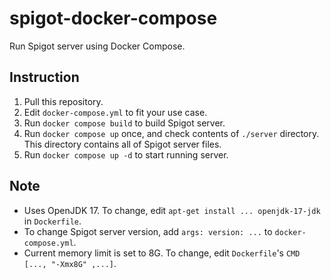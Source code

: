 # spigot-docker-compose
Run Spigot server using Docker Compose.

## Instruction
1. Pull this repository.
2. Edit `docker-compose.yml` to fit your use case.
3. Run `docker compose build` to build Spigot server.
4. Run `docker compose up` once, and check contents of `./server` directory. This directory contains all of Spigot server files.
5. Run `docker compose up -d` to start running server.

## Note
- Uses OpenJDK 17. To change, edit `apt-get install ... openjdk-17-jdk` in `Dockerfile`.
- To change Spigot server version, add `args: version: ...` to `docker-compose.yml`.
- Current memory limit is set to 8G. To change, edit `Dockerfile`'s `CMD [..., "-Xmx8G" ,...]`.
